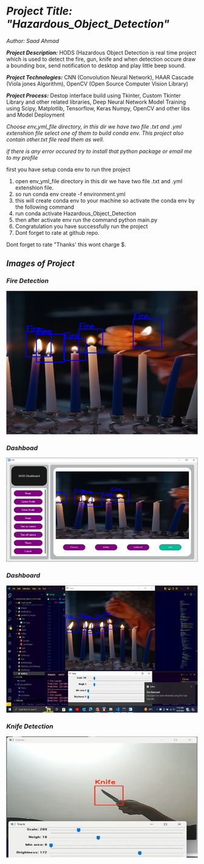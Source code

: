 # *Project Title: "Hazardous_Object_Detection"*

*Author: Saad Ahmad*

___Project Description:___ HODS (Hazardous Object Detection is real time project which is used to detect the fire, gun, knife and when detection occure draw a bounding box, send notification to desktop and play little beep sound. 

___Project Technologies:___ CNN (Convolution Neural Network), HAAR Cascade (Viola jones Algorithm), OpenCV (Open Source Computer Vision Library) 

___Project Process:___ Destop interface build using Tkinter, Custom Tkinter Library and other related libraries, Deep Neural Network Model Training using Scipy, Matplotlib, Tensorflow, Keras Numpy, OpenCV and other libs and Model Deployment

*Choose env_yml_file directory, in this dir we have two file .txt and .yml extenshion file select one of them to build conda env.
This project also contain other.txt file read them as well.*

*if there is any error occured try to install that python package or email me to my profile*


first you have setup conda env to run thre project 
1. open env_yml_file directory in this dir we have two file .txt and .yml extenshion file.
2. so run conda env create -f environment.yml
3. this will create conda env to your machine so activate the conda env by the following command
4. run conda activate Hazardous_Object_Detection
5. then after activate env run the command python main.py
6. Congratulation you have successfully run the project
7. Dont forget to rate at github repo.

Dont forget to rate "Thanks' this wont charge $. 

## *Images of Project*


### *Fire Detection*
![HOD Image.](https://github.com/officialsaad/Hazardous_Objects_Detection/blob/main/output_images/fire_20240502_185802.jpg 'High Five')

### *Dashboad*
![HOD Image.](https://github.com/officialsaad/Hazardous_Objects_Detection/blob/main/WhatsApp%20Image%202024-08-28%20at%2010.55.58%20AM.jpeg 'High Five')

### *Dashboard*
![HOD Image.](https://github.com/officialsaad/Hazardous_Objects_Detection/blob/main/WhatsApp%20Image%202024-08-28%20at%2010.56.49%20AM.jpeg 'High Five')

### *Knife Detection*
![HOD Image.](https://github.com/officialsaad/Hazardous_Objects_Detection/blob/main/WhatsApp%20Image%202024-08-28%20at%2010.57.07%20AM.jpeg 'High Five')



